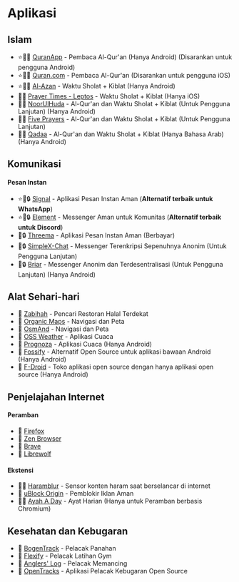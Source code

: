 # Aplikasi  

## Islam  
- ⭐🕋🤝 [QuranApp](https://quran.alfaazplus.com/) - Pembaca Al-Qur'an (Hanya Android) (Disarankan untuk pengguna Android)  
- ⭐🕋🤝 [Quran.com](https://previous.quran.com/apps?locale=id) - Pembaca Al-Qur'an (Disarankan untuk pengguna iOS)  
- ⭐🕋🤝 [Al-Azan](https://meypod.github.io/al-azan/) - Waktu Sholat + Kiblat (Hanya Android)  
- 🕋🤝 [Prayer Times - Leptos](https://apps.apple.com/us/app/prayer-times-leptos/id1587090683) - Waktu Sholat + Kiblat (Hanya iOS)  
- 🕋🤝 [NoorUlHuda](https://github.com/mirfatif/NoorUlHuda) - Al-Qur'an dan Waktu Sholat + Kiblat (Untuk Pengguna Lanjutan) (Hanya Android)  
- 🕋🤝 [Five Prayers](https://github.com/Five-Prayers/five-prayers-android/blob/main/README.md) - Al-Qur'an dan Waktu Sholat + Kiblat (Untuk Pengguna Lanjutan)  
- 🕋🤝 [Qadaa](https://github.com/muslimpack/Qadaa/blob/main/README.md) - Al-Qur'an dan Waktu Sholat + Kiblat (Hanya Bahasa Arab) (Hanya Android)  

## Komunikasi  
#### Pesan Instan  
- ⭐🤝🔒 [Signal](https://signal.org/) - Aplikasi Pesan Instan Aman (**Alternatif terbaik untuk WhatsApp**)  
- ⭐🤝🔒 [Element](https://element.io/download) - Messenger Aman untuk Komunitas (**Alternatif terbaik untuk Discord**)  
- 🤝🔒 [Threema](https://threema.ch/) - Aplikasi Pesan Instan Aman (Berbayar)  
- 🤝🔒 [SimpleX-Chat](https://simplex.chat/) - Messenger Terenkripsi Sepenuhnya Anonim (Untuk Pengguna Lanjutan)  
- 🤝🔒 [Briar](https://briarproject.org/) - Messenger Anonim dan Terdesentralisasi (Untuk Pengguna Lanjutan) (Hanya Android)  

## Alat Sehari-hari  
- 🕋 [Zabihah](https://www.zabihah.com/) - Pencari Restoran Halal Terdekat  
- 🤝 [Organic Maps](https://organicmaps.app/) - Navigasi dan Peta  
- 🤝 [OsmAnd](https://osmand.net/) - Navigasi dan Peta  
- 🤝 [OSS Weather](https://github.com/Akylas/oss-weather/blob/master/Readme.md) - Aplikasi Cuaca  
- 🤝 [Prognoza](https://github.com/davidtakac/prognoza/blob/dev/README.md) - Aplikasi Cuaca (Hanya Android)  
- 🤝 [Fossify](https://www.fossify.org/) - Alternatif Open Source untuk aplikasi bawaan Android (Hanya Android)  
- 🤝 [F-Droid](https://f-droid.org/en/) - Toko aplikasi open source dengan hanya aplikasi open source (Hanya Android)  

## Penjelajahan Internet  
#### Peramban  
- 🤝 [Firefox](https://www.mozilla.org/en-US/firefox/new/)  
- 🤝 [Zen Browser](https://zen-browser.app/)  
- 🤝 [Brave](https://www.mozilla.org/en-US/firefox/new/)  
- 🤝 [Librewolf](https://librewolf.net/)  
#### Ekstensi  
- 🕋🤝 [Haramblur](https://linktr.ee/haramblur) - Sensor konten haram saat berselancar di internet  
- 🤝 [uBlock Origin](https://ublockorigin.com/) - Pemblokir Iklan Aman  
- 🕋🤝 [Ayah A Day](https://ayahaday.com/) - Ayat Harian (Hanya untuk Peramban berbasis Chromium)  

## Kesehatan dan Kebugaran  
- 🤝 [BogenTrack](https://bogentrack.app/) - Pelacak Panahan  
- 🤝 [Flexify](https://flexify.presley.nz/) - Pelacak Latihan Gym  
- 🤝 [Anglers' Log](https://anglerslog.ca/) - Pelacak Memancing  
- 🤝 [OpenTracks](https://opentracksapp.com/) - Aplikasi Pelacak Kebugaran Open Source